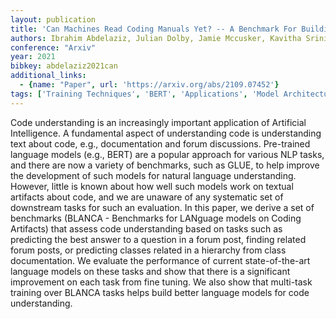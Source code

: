 ```yaml
---
layout: publication
title: 'Can Machines Read Coding Manuals Yet? -- A Benchmark For Building Better Language Models For Code Understanding'
authors: Ibrahim Abdelaziz, Julian Dolby, Jamie Mccusker, Kavitha Srinivas
conference: "Arxiv"
year: 2021
bibkey: abdelaziz2021can
additional_links:
  - {name: "Paper", url: 'https://arxiv.org/abs/2109.07452'}
tags: ['Training Techniques', 'BERT', 'Applications', 'Model Architecture']
---
```

Code understanding is an increasingly important application of Artificial
Intelligence. A fundamental aspect of understanding code is understanding text
about code, e.g., documentation and forum discussions. Pre-trained language
models (e.g., BERT) are a popular approach for various NLP tasks, and there are
now a variety of benchmarks, such as GLUE, to help improve the development of
such models for natural language understanding. However, little is known about
how well such models work on textual artifacts about code, and we are unaware
of any systematic set of downstream tasks for such an evaluation. In this
paper, we derive a set of benchmarks (BLANCA - Benchmarks for LANguage models
on Coding Artifacts) that assess code understanding based on tasks such as
predicting the best answer to a question in a forum post, finding related forum
posts, or predicting classes related in a hierarchy from class documentation.
We evaluate the performance of current state-of-the-art language models on
these tasks and show that there is a significant improvement on each task from
fine tuning. We also show that multi-task training over BLANCA tasks helps
build better language models for code understanding.
